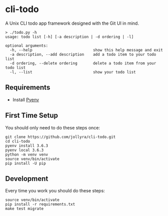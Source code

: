 # cli-todo

A Unix CLI todo app framework designed with the Git UI in mind.


```
> ./todo.py -h
usage: todo list [-h] [-a description | -d ordering | -l]

optional arguments:
  -h, --help                           show this help message and exit
  -a description, --add description    add a todo item to your todo list
  -d ordering, --delete ordering       delete a todo item from your todo list
  -l, --list                           show your todo list
  ```
  
## Requirements

* Install [Pyenv](https://github.com/pyenv/pyenv#basic-github-checkout)

## First Time Setup

You should only need to do these steps once:
```
git clone https://github.com/jollyra/cli-todo.git
cd cli-todo
pyenv install 3.6.3
pyenv local 3.6.3
python -m venv venv
source venv/bin/activate
pip install -U pip
```
## Development

Every time you work you should do these steps:
```
source venv/bin/activate
pip install -r requirements.txt
make test migrate
```

